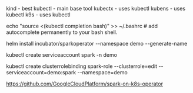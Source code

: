 kind - best
kubectl - main base tool
kubectx - uses kubectl
kubens - uses kubectl
k9s - uses kubectl

echo "source <(kubectl completion bash)" >> ~/.bashrc # add autocomplete permanently to your bash shell.


helm install incubator/sparkoperator --namespace demo --generate-name


kubectl create serviceaccount spark -n demo


kubectl create clusterrolebinding spark-role --clusterrole=edit --serviceaccount=demo:spark --namespace=demo 

https://github.com/GoogleCloudPlatform/spark-on-k8s-operator
